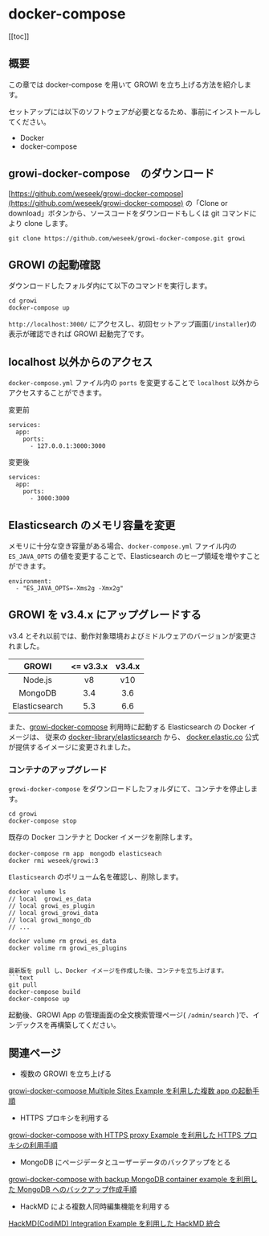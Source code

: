 # docker-compose

[[toc]]

## 概要

この章では docker-compose を用いて GROWI を立ち上げる方法を紹介します。

セットアップには以下のソフトウェアが必要となるため、事前にインストールしてください。

* Docker
* docker-compose

## growi-docker-compose　のダウンロード

[https://github.com/weseek/growi-docker-compose](https://github.com/weseek/growi-docker-compose) の「Clone or download」ボタンから、ソースコードをダウンロードもしくは git コマンドにより clone します。

```text
git clone https://github.com/weseek/growi-docker-compose.git growi
```

## GROWI の起動確認

ダウンロードしたフォルダ内にて以下のコマンドを実行します。

```text
cd growi
docker-compose up
```

`http://localhost:3000/` にアクセスし、初回セットアップ画面(`/installer`)の表示が確認できれば GROWI 起動完了です。

## localhost 以外からのアクセス

`docker-compose.yml` ファイル内の `ports` を変更することで `localhost` 以外からアクセスすることができます。

変更前

```text
services:
  app:
    ports:
      - 127.0.0.1:3000:3000
```

変更後

```text
services:
  app:
    ports:
      - 3000:3000
```

## Elasticsearch のメモリ容量を変更

メモリに十分な空き容量がある場合、`docker-compose.yml` ファイル内の `ES_JAVA_OPTS` の値を変更することで、Elasticsearch のヒープ領域を増やすことができます。

```text
environment:
  - "ES_JAVA_OPTS=-Xms2g -Xmx2g"
```

## GROWI を v3.4.x にアップグレードする

v3.4 とそれ以前では、動作対象環境およびミドルウェアのバージョンが変更されました。

| GROWI | <= v3.3.x | v3.4.x |
| :---: | :---: | :---: |
| Node.js | v8 | v10 |
| MongoDB | 3.4 | 3.6 |
| Elasticsearch | 5.3 | 6.6 |

また、[growi-docker-compose](https://github.com/weseek/growi-docker-compose) 利用時に起動する Elasticsearch の Docker イメージは、
従来の [docker-library/elasticsearch](https://github.com/docker-library/elasticsearch/blob/6854914f0b890840c75b6db9eeaefbc26177df9c/5/Dockerfile) から、
[docker.elastic.co](https://www.docker.elastic.co/) 公式が提供するイメージに変更されました。

### コンテナのアップグレード

`growi-docker-compose` をダウンロードしたフォルダにて、コンテナを停止します。

```text
cd growi
docker-compose stop
```

既存の Docker コンテナと Docker イメージを削除します。

```text
docker-compose rm app　mongodb elasticseach
docker rmi weseek/growi:3
```

`Elasticsearch` のボリューム名を確認し、削除します。

```text
docker volume ls
// local  growi_es_data
// local growi_es_plugin
// local growi_growi_data
// local growi_mongo_db
// ...

docker volume rm growi_es_data
docker volime rm growi_es_plugins
```

```

最新版を pull し、Docker イメージを作成した後、コンテナを立ち上げます。
```text
git pull
docker-compose build
docker-compose up
```

起動後、GROWI App の管理画面の全文検索管理ページ( `/admin/search` )で、インデックスを再構築してください。

## 関連ページ

- 複数の GROWI を立ち上げる

[growi-docker-compose Multiple Sites Example を利用した複数 app の起動手順](../admin-cookbook/multi-app.html)

- HTTPS プロキシを利用する

[growi-docker-compose with HTTPS proxy Example を利用した HTTPS プロキシの利用手順](../admin-cookbook/lets-encrypt.html)

- MongoDB にページデータとユーザーデータのバックアップをとる

[growi-docker-compose with backup MongoDB container example を利用した MongoDB へのバックアップ作成手順](../admin-cookbook/mongodb-backup-regular.html#manage-with-docker-compose)

- HackMD による複数人同時編集機能を利用する

[HackMD(CodiMD) Integration Example を利用した HackMD 統合](https://github.com/weseek/growi-docker-compose/tree/master/examples/integrate-with-hackmd)
